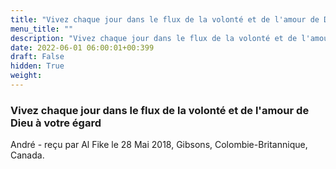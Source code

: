 ```yaml
---
title: "Vivez chaque jour dans le flux de la volonté et de l'amour de Dieu à votre égard"
menu_title: ""
description: "Vivez chaque jour dans le flux de la volonté et de l'amour de Dieu à votre égard"
date: 2022-06-01 06:00:01+00:399
draft: False
hidden: True
weight:
---
```

### Vivez chaque jour dans le flux de la volonté et de l'amour de Dieu à votre égard

André - reçu par Al Fike le 28 Mai 2018, Gibsons, Colombie-Britannique, Canada.



